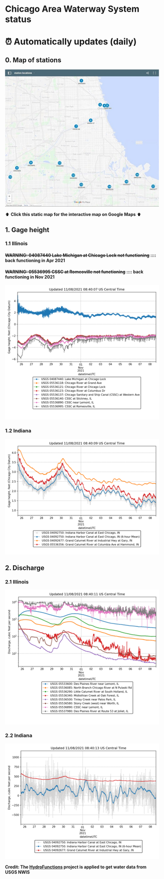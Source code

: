 # Chicago Area Waterway System status
# :alarm_clock: Automatically updates (daily)

## 0. Map of stations

[![](https://github.com/ZhiLiHydro/CAWS_status/blob/master/map.jpg)](https://www.google.com/maps/d/embed?mid=1SZREv8sLH-2QZTxpYXC1ILf0a1-GgQw9)

:arrow_up: **Click this static map for the interactive map on Google Maps** :arrow_up:

## 1. Gage height

### 1.1 Illinois

#### ~~WARNING: 04087440 Lake Michigan at Chicago Lock not functioning~~ :::: back functioning in Apr 2021

#### ~~WARNING: 05536995 CSSC at Romeoville not functioning~~ :::: back functioning in Nov 2021

![gageheightIL](https://github.com/ZhiLiHydro/CAWS_status/blob/master/img/gageHeight-IL.png)

### 1.2 Indiana

![gageheightIN](https://github.com/ZhiLiHydro/CAWS_status/blob/master/img/gageHeight-IN.png)

## 2. Discharge

### 2.1 Illinois

![dischargeIL](https://github.com/ZhiLiHydro/CAWS_status/blob/master/img/discharge-IL.png)

### 2.2 Indiana

![dischargeIN](https://github.com/ZhiLiHydro/CAWS_status/blob/master/img/discharge-IN.png)

**Credit: The [HydroFunctions](https://github.com/mroberge/hydrofunctions) project is applied to get water data from USGS NWIS**




